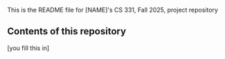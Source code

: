 This is the README file for [NAME]'s CS 331, Fall 2025, project repository

## Contents of this repository

[you fill this in]
